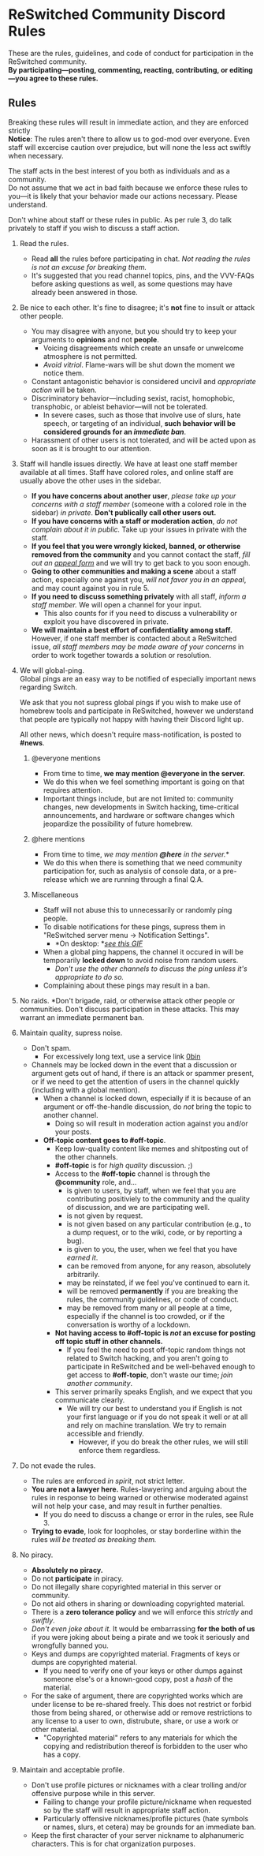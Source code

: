 # ReSwitched Community Discord Rules

These are the rules, guidelines, and code of conduct for participation in the ReSwitched community.  
**By participating—posting, commenting, reacting, contributing, or editing—you agree to these rules.**

## Rules

Breaking these rules will result in immediate action, and they are enforced strictly  
**Notice**: The rules aren't there to allow us to god-mod over everyone. Even staff will excercise caution over prejudice, but will none the less act swiftly when necessary.

The staff acts in the best interest of you both as individuals and as a community.  
Do not assume that we act in bad faith because we enforce these rules to you—it is likely that your behavior made our actions necessary. Please understand.

Don't whine about staff or these rules in public. As per rule 3, do talk privately to staff if you wish to discuss a staff action.

1. Read the rules.
    - Read __all__ the rules before participating in chat. *Not reading the rules is not an excuse for breaking them.*
    - It's suggested that you read channel topics, pins, and the VVV-FAQs before asking questions as well, as some questions may have already been answered in those.

2. Be nice to each other.
    It's fine to disagree; it's __not__ fine to insult or attack other people.
    - You may disagree with anyone, but you should try to keep your arguments to __opinions__ and not __people__.
        - Voicing disagreements which create an unsafe or unwelcome atmosphere is not permitted.
        - *Avoid vitriol*. Flame-wars will be shut down the moment we notice them.
    - Constant antagonistic behavior is considered uncivil and *appropriate action* will be taken.
    - Discriminatory behavior—including sexist, racist, homophobic, transphobic, or ableist behavior—will not be tolerated.
        - In severe cases, such as those that involve use of slurs, hate speech, or targeting of an individual, **such behavior will be considered grounds for an *immediate ban***.
    - Harassment of other users is not tolerated, and will be acted upon as soon as it is brought to our attention.

3. Staff will handle issues directly.
    We have at least one staff member available at all times. Staff have colored roles, and online staff are usually above the other uses in the sidebar. 
    - __If you have concerns about another user__, *please take up your concerns with a staff member* (someone with a colored role in the sidebar) *in private*. **Don't publically call other users out.**
    - __If you have concerns with a staff or moderation action__, *do not complain about it in public.* Take up your issues in private with the staff.
    - __If you feel that you were wrongly kicked, banned, or otherwise removed from the community__ and you cannot contact the staff, *fill out an [appeal form](https://docs.google.com/forms/d/e/1FAIpQLScN7YRN9PY_sn26p8lXk_dJgUBYlx3Qwq_6EYxT5TMR0ie6yQ/viewform)* and we will try to get back to you soon enough.
    - __Going to other communities and making a scene__ about a staff action, especially one against you, *will not favor you in an appeal*, and may count against you in rule 5.
    - __If you need to discuss something privately__ with all staff, *inform a staff member.* We will open a channel for your input.
        - This also counts for if you need to discuss a vulnerability or exploit you have discovered in private.
    - __We will maintain a best effort of confidentiality among staff.__ However, if one staff member is contacted about a ReSwitched issue, *all staff members may be made aware of your concerns* in order to work together towards a solution or resolution.

4. We will global-ping.  
    Global pings are an easy way to be notified of especially important news regarding Switch.

    We ask that you not supress global pings if you wish to make use of homebrew tools and participate in ReSwitched, however we understand that people are typically not happy with having their Discord light up.

    All other news, which doesn't require mass-notification, is posted to __#news__.

    1. @everyone mentions
        - From time to time, **we may mention @everyone in the server.**
        - We do this when we feel something important is going on that requires attention.
        - Important things include, but are not limited to: community changes, new developments in Switch hacking, time-critical announcements, and hardware or software changes which jeopardize the possibility of future homebrew.
    2. @here mentions
        - From time to time, *we may mention __@here__ in the server.**
        - We do this when there is something that we need community participation for, such as analysis of console data, or a pre-release which we are running through a final Q.A.

    3. Miscellaneous
        - Staff will not abuse this to unnecessarily or randomly ping people.
        - To disable notifications for these pings, supress them in "ReSwitched server menu → Notification Settings".
            - *On desktop: *[*see this GIF*](https://cdn.discordapp.com/attachments/290068297238446082/397605479154450450/2017-12-23_20-57-21.gif)
        - When a global ping happens, the channel it occured in will be temporarily **locked down** to avoid noise from random users.
            - *Don't use the other channels to discuss the ping unless it's appropriate to do so.*
        - Complaining about these pings may result in a ban.

5. No raids.
    *Don't brigade, raid, or otherwise attack other people or communities. Don't discuss participation in these attacks. This may warrant an immediate permanent ban.

6. Maintain quality, supress noise.
    - Don't spam.
        - For excessively long text, use a service link [0bin](https://0bin.net/)
    - Channels may be locked down in the event that a discussion or argument gets out of hand, if there is an attack or spammer present, or if we need to get the attention of users in the channel quickly (including with a global mention).
        - When a channel is locked down, especially if it is because of an argument or off-the-handle discussion, do *not* bring the topic to another channel.
            - Doing so will result in moderation action against you and/or your posts.
        - **Off-topic content goes to #off-topic**.
            - Keep low-quality content like memes and shitposting out of the other channels.
            - __#off-topic__ is for *high quality* discussion. ;)
            - Access to the __#off-topic__ channel is through the __@community__ role, and...
                - is given to users, by staff, when we feel that you are contributing positiviely to the community and the quality of discussion, and we are participating well.
                - is not given by request.
                - is not given based on any particular contribution (e.g., to a dump request, or to the wiki, code, or by reporting a bug).
                - is given to you, the user, when we feel that you have *earned it*.
                - can be removed from anyone, for any reason, absolutely arbitrarily.
                - may be reinstated, if we feel you've continued to earn it.
                - will be removed __permanently__ if you are breaking the rules, the community guidelines, or code of conduct.
                - may be removed from many or all people at a time, especially if the channel is too crowded, or if the conversation is worthy of a lockdown.
            - **Not having access to #off-topic is *not* an excuse for posting off topic stuff in other channels.**
                - If you feel the need to post off-topic random things not related to Switch hacking, and you aren't going to participate in ReSwitched and be well-behaved enough to get access to __#off-topic__, don't waste our time; *join another community*.
            - This server primarily speaks English, and we expect that you communicate clearly.
                - We will try our best to understand you if English is not your first language or if you do not speak it well or at all and rely on machine translation. We try to remain accessible and friendly.
                    - However, if you do break the other rules, we will still enforce them regardless.

7. Do not evade the rules.
    - The rules are enforced *in spirit*, not strict letter.
    - **You are not a lawyer here.** Rules-lawyering and arguing about the rules in response to being warned or otherwise moderated against will not help your case, and may result in further penalties.
        - If you do need to discuss a change or error in the rules, see Rule 3.
    - **Trying to evade**, look for loopholes, or stay borderline within the rules *will be treated as breaking them.*

8. No piracy.
    - **Absolutely no piracy.**
    - Do not __participate__ in piracy.
    - Do not illegally share copyrighted material in this server or community.
    - Do not aid others in sharing or downloading copyrighted material.
    - There is a **zero tolerance policy** and we will enforce this *strictly* and *swiftly*.
    - *Don't even joke about it.* It would be embarrassing __for the both of us__ if you were joking about being a pirate and we took it seriously and wrongfully banned you.
    - Keys and dumps are copyrighted material. Fragments of keys or dumps are copyrighted material.
        - If you need to verify one of your keys or other dumps against someone else's or a known-good copy, post a *hash* of the material.
    - For the sake of argument, there are copyrighted works which are under license to be re-shared freely. This does not restrict or forbid those from being shared, or otherwise add or remove restrictions to any license to a user to own, distrubute, share, or use a work or other material.
        - "Copyrighted material" refers to any materials for which the copying and redistribution thereof is forbidden to the user who has a copy.

9. Maintain and acceptable profile.
    - Don't use profile pictures or nicknames with a clear trolling and/or offensive purpose while in this server.
        - Failing to change your profile picture/nickname when requested so by the staff will result in appropriate staff action.
        - Particularly offensive nicknames/profile pictures (hate symbols or names, slurs, et cetera) may be grounds for an immediate ban.
    - Keep the first character of your server nickname to alphanumeric characters. This is for chat organization purposes.
